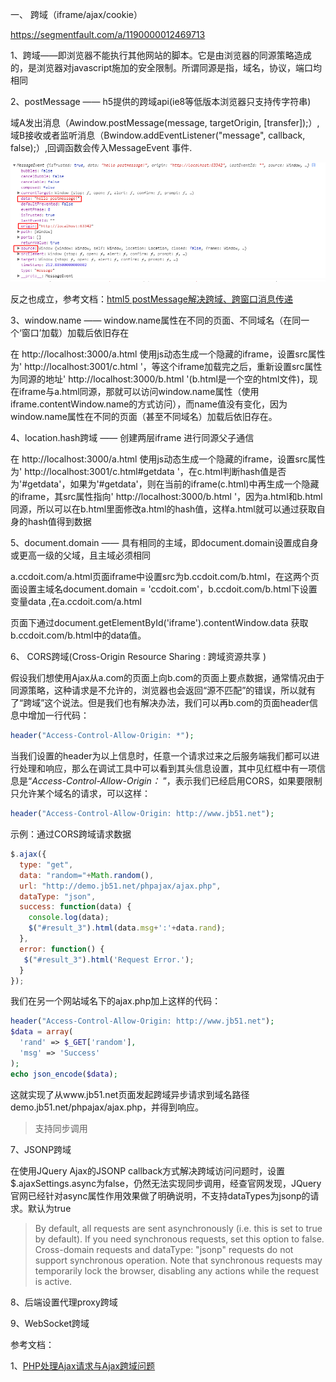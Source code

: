 一、 跨域（iframe/ajax/cookie）

<https://segmentfault.com/a/1190000012469713>

1、跨域——即浏览器不能执行其他网站的脚本。它是由浏览器的同源策略造成的，是浏览器对javascript施加的安全限制。所谓同源是指，域名，协议，端口均相同

2、postMessage —— h5提供的跨域api(ie8等低版本浏览器只支持传字符串)

域A发出消息（Awindow.postMessage(message, targetOrigin, [transfer]);）, 域B接收或者监听消息（Bwindow.addEventListener("message", callback, false);）,回调函数会传入MessageEvent 事件.

![postMessage](../files/imgs/Heighlight/postMessage.png)

反之也成立，参考文档：[html5 postMessage解决跨域、跨窗口消息传递](http://www.cnblogs.com/dolphinX/p/3464056.html)

3、window.name —— window.name属性在不同的页面、不同域名（在同一个‘窗口’加载）加载后依旧存在

在 http://localhost:3000/a.html 使用js动态生成一个隐藏的iframe，设置src属性为' http://localhost:3001/c.html '，等这个iframe加载完之后，重新设置src属性为同源的地址' http://localhost:3000/b.html '(b.html是一个空的html文件)，现在iframe与a.html同源，那就可以访问window.name属性（使用iframe.contentWindow.name的方式访问），而name值没有变化，因为window.name属性在不同的页面（甚至不同域名）加载后依旧存在。

4、location.hash跨域 —— 创建两层iframe 进行同源父子通信

在 http://localhost:3000/a.html 使用js动态生成一个隐藏的iframe，设置src属性为' http://localhost:3001/c.html#getdata '，在c.html判断hash值是否为'#getdata'，如果为'#getdata'，则在当前的iframe(c.html)中再生成一个隐藏的iframe，其src属性指向' http://localhost:3000/b.html '，因为a.html和b.html同源，所以可以在b.html里面修改a.html的hash值，这样a.html就可以通过获取自身的hash值得到数据

5、document.domain —— 具有相同的主域，即document.domain设置成自身或更高一级的父域，且主域必须相同

a.ccdoit.com/a.html页面iframe中设置src为b.ccdoit.com/b.html，在这两个页面设置主域名document.domain = 'ccdoit.com'，b.ccdoit.com/b.html下设置变量data ,在a.ccdoit.com/a.html

页面下通过document.getElementById('iframe').contentWindow.data 获取b.ccdoit.com/b.html中的data值。

6、 CORS跨域(Cross-Origin Resource Sharing  : 跨域资源共享 )

假设我们想使用Ajax从a.com的页面上向b.com的页面上要点数据，通常情况由于同源策略，这种请求是不允许的，浏览器也会返回“源不匹配”的错误，所以就有了“跨域”这个说法。但是我们也有解决办法，我们可以再b.com的页面header信息中增加一行代码： 

```php
header("Access-Control-Allow-Origin: *");
```

当我们设置的header为以上信息时，任意一个请求过来之后服务端我们都可以进行处理和响应，那么在调试工具中可以看到其头信息设置，其中见红框中有一项信息是“*Access-Control-Allow-Origin：* ”，表示我们已经启用CORS，如果要限制只允许某个域名的请求，可以这样： 

```php
header("Access-Control-Allow-Origin: http://www.jb51.net");
```

示例：通过CORS跨域请求数据 

```javascript
$.ajax({
  type: "get",
  data: "random="+Math.random(),
  url: "http://demo.jb51.net/phpajax/ajax.php",
  dataType: "json",
  success: function(data) {
    console.log(data);
    $("#result_3").html(data.msg+':'+data.rand);
  },
  error: function() {
   $("#result_3").html('Request Error.');
  }
});
```

我们在另一个网站域名下的ajax.php加上这样的代码： 

```php
header("Access-Control-Allow-Origin: http://www.jb51.net");
$data = array(
  'rand' => $_GET['random'],
  'msg' => 'Success'
);
echo json_encode($data);
```

这就实现了从www.jb51.net页面发起跨域异步请求到域名路径demo.jb51.net/phpajax/ajax.php，并得到响应。 

> 支持同步调用

7、JSONP跨域

在使用JQuery Ajax的JSONP callback方式解决跨域访问问题时，设置$.ajaxSettings.async为false，仍然无法实现同步调用，经查官网发现，JQuery官网已经针对async属性作用效果做了明确说明，不支持dataTypes为jsonp的请求。默认为true 

> By default, all requests are sent asynchronously (i.e. this is set to true by default). If you need synchronous requests, set this option to false. Cross-domain requests and dataType: "jsonp" requests do not support synchronous operation. Note that synchronous requests may temporarily lock the browser, disabling any actions while the request is active.   

8、后端设置代理proxy跨域



9、WebSocket跨域



参考文档：

1、[PHP处理Ajax请求与Ajax跨域问题](http://www.jb51.net/article/105425.htm)